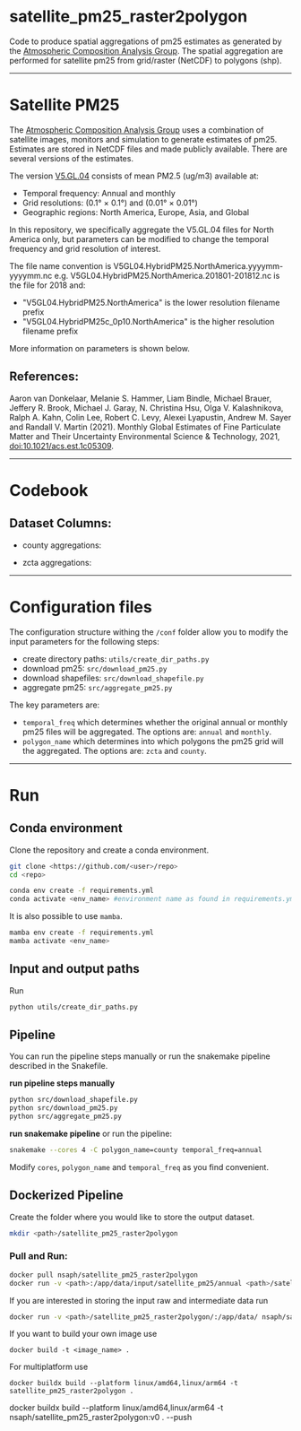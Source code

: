 # satellite_pm25_raster2polygon

Code to produce spatial aggregations of pm25 estimates as generated by the [Atmospheric Composition Analysis Group](https://sites.wustl.edu/acag/datasets/surface-pm2-5/). The spatial aggregation are performed for satellite pm25 from grid/raster (NetCDF) to polygons (shp).

---

# Satellite PM25

The [Atmospheric Composition Analysis Group](https://sites.wustl.edu/acag/datasets/surface-pm2-5/) uses a combination of satellite images, monitors and simulation to generate estimates of pm25. Estimates are stored in NetCDF files and made publicly available. There are several versions of the estimates.

The version [V5.GL.04](https://sites.wustl.edu/acag/datasets/surface-pm2-5/#V5.GL.04) consists of mean PM2.5 (ug/m3) available at:

*  Temporal frequency: Annual and monthly  
*  Grid resolutions: (0.1° × 0.1°) and (0.01° × 0.01°)  
*  Geographic regions: North America, Europe, Asia, and Global

In this repository, we specifically aggregate the V5.GL.04 files for North America only, but parameters can be modified to change the temporal frequency and grid resolution of interest. 

The file name convention is V5GL04.HybridPM25.NorthAmerica.yyyymm-yyyymm.nc e.g. V5GL04.HybridPM25.NorthAmerica.201801-201812.nc is the file for 2018 and:
* "V5GL04.HybridPM25.NorthAmerica" is the lower resolution filename prefix
* "V5GL04.HybridPM25c_0p10.NorthAmerica" is the higher resolution filename prefix

More information on parameters is shown below.

## References:
Aaron van Donkelaar, Melanie S. Hammer, Liam Bindle, Michael Brauer, Jeffery R. Brook, Michael J. Garay, N. Christina Hsu, Olga V. Kalashnikova, Ralph A. Kahn, Colin Lee, Robert C. Levy, Alexei Lyapustin, Andrew M. Sayer and Randall V. Martin (2021). Monthly Global Estimates of Fine Particulate Matter and Their Uncertainty Environmental Science & Technology, 2021, [doi:10.1021/acs.est.1c05309](https://pubs.acs.org/doi/10.1021/acs.est.1c05309).

---

# Codebook

## Dataset Columns:

* county aggregations:

* zcta aggregations:

---

# Configuration files

The configuration structure withing the `/conf` folder allow you to modify the input parameters for the following steps:

* create directory paths: `utils/create_dir_paths.py`
* download pm25: `src/download_pm25.py`
* download shapefiles: `src/download_shapefile.py`
* aggregate pm25: `src/aggregate_pm25.py`

The key parameters are:
* `temporal_freq` which determines whether the original annual or monthly pm25 files will be aggregated. The options are: `annual` and `monthly`.
* `polygon_name` which determines into which polygons the pm25 grid will the aggregated. The options are: `zcta` and `county`.

---

# Run

## Conda environment

Clone the repository and create a conda environment.

```bash
git clone <https://github.com/<user>/repo>
cd <repo>

conda env create -f requirements.yml
conda activate <env_name> #environment name as found in requirements.yml
```

It is also possible to use `mamba`.

```bash
mamba env create -f requirements.yml
mamba activate <env_name>
```

## Input and output paths

Run

```bash
python utils/create_dir_paths.py 
```

## Pipeline

You can run the pipeline steps manually or run the snakemake pipeline described in the Snakefile.

**run pipeline steps manually**

```bash
python src/download_shapefile.py
python src/download_pm25.py
python src/aggregate_pm25.py
```

**run snakemake pipeline**
or run the pipeline:

```bash
snakemake --cores 4 -C polygon_name=county temporal_freq=annual 
```

Modify `cores`, `polygon_name` and `temporal_freq` as you find convenient.

## Dockerized Pipeline

Create the folder where you would like to store the output dataset.

```bash 
mkdir <path>/satellite_pm25_raster2polygon
```

### Pull and Run:

```bash
docker pull nsaph/satellite_pm25_raster2polygon
docker run -v <path>:/app/data/input/satellite_pm25/annual <path>/satellite_pm25_raster2polygon/:/app/data/output/satellite_pm25_raster2polygon nsaph/satellite_pm25_raster2polygon
```  

If you are interested in storing the input raw and intermediate data run

```bash
docker run -v <path>/satellite_pm25_raster2polygon/:/app/data/ nsaph/satellite_pm25_raster2polygon
```

If you want to build your own image use
```
docker build -t <image_name> .
```

For multiplatform use
```
docker buildx build --platform linux/amd64,linux/arm64 -t satellite_pm25_raster2polygon .  
```

docker buildx build --platform linux/amd64,linux/arm64 -t nsaph/satellite_pm25_raster2polygon:v0 . --push

